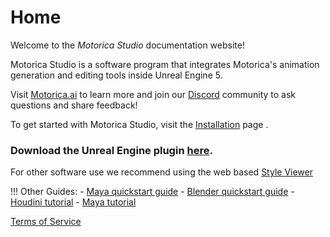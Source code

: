 # Home

Welcome to the *Motorica Studio* documentation website!

Motorica Studio is a software program that integrates Motorica's animation generation and editing tools inside Unreal Engine 5.

Visit [Motorica.ai](https://www.motorica.ai/) to learn more and join our [Discord](https://discord.com/invite/KWRqNzcjYA) community to ask questions and share feedback!

To get started with Motorica Studio, visit the [Installation](get-started/index.md) page .


### Download the Unreal Engine plugin [here](/downloads.md).

For other software use we recommend using the web based [Style Viewer](https://mogen.motorica.ai/)

!!! Other Guides:
    - [Maya quickstart guide](https://www.motorica.ai/s/Quickstart_guide_maya.pdf)
    - [Blender quickstart guide](https://www.motorica.ai/s/Quickstart_guide_blender.pdf)
    - [Houdini tutorial](https://youtu.be/m5ZcMsATAfg)
    - [Maya tutorial](https://vimeo.com/831841460)


[Terms of Service](https://www.motorica.ai/terms-of-service)
